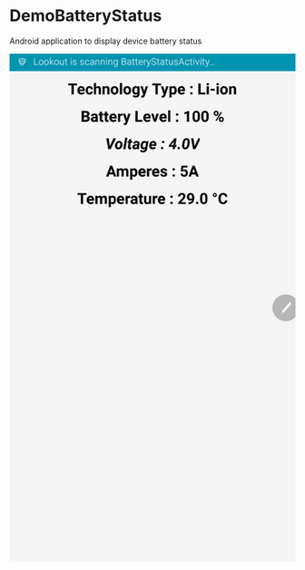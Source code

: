 # DemoBatteryStatus

Android application to display device battery status

![Screenshot](./device-2016-03-08-150849.png)
